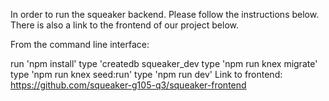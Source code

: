 In order to run the squeaker backend. Please follow the instructions below. There is also a link to the frontend of our project below.

From the command line interface:

run 'npm install'
type 'createdb squeaker_dev
type 'npm run knex migrate'
type 'npm run knex seed:run'
type 'npm run dev'
Link to frontend: https://github.com/squeaker-g105-q3/squeaker-frontend

